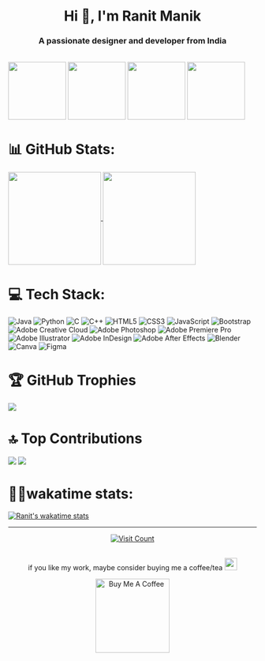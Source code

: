 <h1 align="center">Hi 👋, I'm Ranit Manik</h1>
<h3 align="center">A passionate designer and developer from India</h3>
<br>

<!--| <img height="330px" align="center" src="https://github.com/RanitManik/ranitmanik/assets/138437760/344a5744-ebfc-4dd7-8bdf-69693d573a56"/> | 
| --- |
| **Hi 👋, I'm Ranit Manik**<br>A passionate designer and developer from India |-->

<img height=117 align="center" src="https://github.com/RanitManik/ranitmanik/assets/138437760/20ba2f39-13d4-452d-963b-195b98312199" />
<img height=117 align="center" src="https://github.com/RanitManik/ranitmanik/assets/138437760/bc6f9f65-5337-4466-8510-32235815e439" />
<img height=117 align="center" src="https://github.com/RanitManik/ranitmanik/assets/138437760/bc6f9f65-5337-4466-8510-32235815e439" />
<img height=117 align="center" src="https://github.com/RanitManik/ranitmanik/assets/138437760/bc6f9f65-5337-4466-8510-32235815e439" />

# 📊 GitHub Stats:
<a href="github-readme-stats-delta-ranit-one-27.vercel.app">
  <img height=188 align="center" src="https://github-readme-stats-sigma-five.vercel.app/api?username=RanitManik&theme=radical&hide_border=false&include_all_commits=true&count_private=true&show_icons=true" />
</a>
<a href="github-readme-stats-delta-ranit-one-27.vercel.app">
  <img height=188 align="center" src="https://github-readme-stats.vercel.app/api/top-langs?username=ranitmanik&layout=compact&langs_count=8&card_width=320&theme=radical&hide=html,css"/>
</a>

# 💻 Tech Stack:
![Java](https://img.shields.io/badge/java-%23ED8B00.svg?style=for-the-badge&logo=java&logoColor=white) ![Python](https://img.shields.io/badge/python-3670A0?style=for-the-badge&logo=python&logoColor=ffdd54) ![C](https://img.shields.io/badge/c-%2300599C.svg?style=for-the-badge&logo=c&logoColor=white) ![C++](https://img.shields.io/badge/c++-%2300599C.svg?style=for-the-badge&logo=c%2B%2B&logoColor=white) ![HTML5](https://img.shields.io/badge/html5-%23E34F26.svg?style=for-the-badge&logo=html5&logoColor=white) ![CSS3](https://img.shields.io/badge/css3-%231572B6.svg?style=for-the-badge&logo=css3&logoColor=white) ![JavaScript](https://img.shields.io/badge/javascript-%23323330.svg?style=for-the-badge&logo=javascript&logoColor=%23F7DF1E) ![Bootstrap](https://img.shields.io/badge/bootstrap-%23563D7C.svg?style=for-the-badge&logo=bootstrap&logoColor=white) ![Adobe Creative Cloud](https://img.shields.io/badge/Adobe%20Creative%20Cloud-DA1F26.svg?style=for-the-badge&logo=Adobe%20Creative%20Cloud&logoColor=white) ![Adobe Photoshop](https://img.shields.io/badge/adobe%20photoshop-%2331A8FF.svg?style=for-the-badge&logo=adobe%20photoshop&logoColor=white) ![Adobe Premiere Pro](https://img.shields.io/badge/Adobe%20Premiere%20Pro-9999FF.svg?style=for-the-badge&logo=Adobe%20Premiere%20Pro&logoColor=white) ![Adobe Illustrator](https://img.shields.io/badge/adobe%20illustrator-%23FF9A00.svg?style=for-the-badge&logo=adobe%20illustrator&logoColor=white) ![Adobe InDesign](https://img.shields.io/badge/Adobe%20InDesign-49021F?style=for-the-badge&logo=adobeindesign&logoColor=FF3366) ![Adobe After Effects](https://img.shields.io/badge/Adobe%20After%20Effects-9999FF.svg?style=for-the-badge&logo=Adobe%20After%20Effects&logoColor=white) ![Blender](https://img.shields.io/badge/blender-%23F5792A.svg?style=for-the-badge&logo=blender&logoColor=white) ![Canva](https://img.shields.io/badge/Canva-%2300C4CC.svg?style=for-the-badge&logo=Canva&logoColor=white) ![Figma](https://img.shields.io/badge/figma-%23F24E1E.svg?style=for-the-badge&logo=figma&logoColor=white)

# 🏆 GitHub Trophies
![](https://github-profile-trophy.vercel.app/?username=RanitManik&theme=radical&no-frame=false&no-bg=false&margin-w=4)


# 🔝 Top Contributions
[![](https://streak-stats.demolab.com?user=RanitManik&theme=radical)](https://git.io/streak-stats)
![](https://github-contributor-stats.vercel.app/api?username=RanitManik&limit=3&theme=radical&combine_all_yearly_contributions=true)

# 🧑‍💻wakatime stats:
[![Ranit's wakatime stats](https://github-readme-stats.vercel.app/api/wakatime?username=RanitManik&layout=compact&theme=radical)](github-readme-stats-delta-ranit-one-27.vercel.app)

---

<div align="center">
  <a href="https://visitcount.itsvg.in">
    <img src="https://visitcount.itsvg.in/api?id=RanitManik&icon=0&color=0" alt="Visit Count" />
  </a>
</div>
<br>

<p align="center"> if you like my work, maybe consider buying me a coffee/tea <img src="https://media.giphy.com/media/lRSeZ2ddNwhZ5AgIvk/giphy.gif" width="25">

<p align="center"><a href="https://www.buymeacoffee.com/ranitmanik" target="_blank"><img src="https://cdn.buymeacoffee.com/buttons/v2/default-red.png" alt="Buy Me A Coffee" width="150" ></a>
